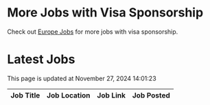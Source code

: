 # More Jobs with Visa Sponsorship

Check out [Europe Jobs](https://github.com/sureshparimi/europejobs#latest-jobs) for more jobs with visa sponsorship.

# Latest Jobs

This page is updated at November 27, 2024 14:01:23

| Job Title | Job Location | Job Link | Job Posted |
| --- | --- | --- | --- |
